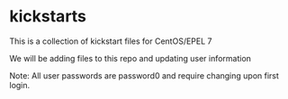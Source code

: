 # kickstarts
This is a collection of kickstart files for CentOS/EPEL 7

We will be adding files to this repo and updating user information

Note: All user passwords are password0 and require changing upon first login.
